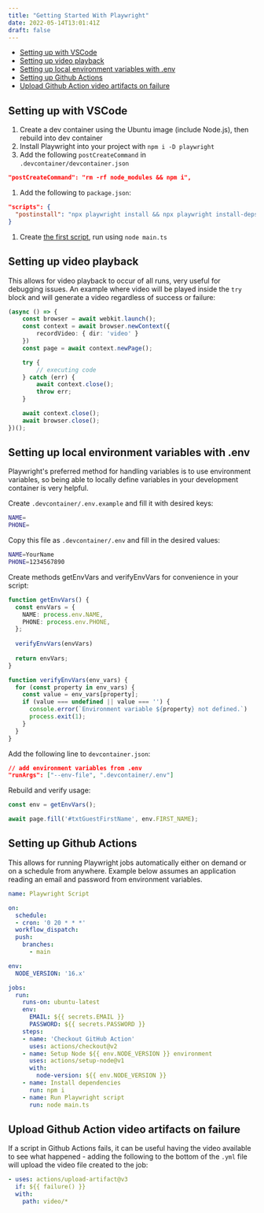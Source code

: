 ```yaml
---
title: "Getting Started With Playwright"
date: 2022-05-14T13:01:41Z
draft: false
---
```


- [Setting up with VSCode](#setting-up-with-vscode)
- [Setting up video playback](#setting-up-video-playback)
- [Setting up local environment variables with .env](#setting-up-local-environment-variables-with-env)
- [Setting up Github Actions](#setting-up-github-actions)
- [Upload Github Action video artifacts on failure](#upload-github-action-video-artifacts-on-failure)

## Setting up with VSCode

1. Create a dev container using the Ubuntu image (include Node.js), then rebuild into dev container
1. Install Playwright into your project with `npm i -D playwright`
1. Add the following `postCreateCommand` in `.devcontainer/devcontainer.json`

``` json
"postCreateCommand": "rm -rf node_modules && npm i",
```

1. Add the following to `package.json`:

``` json
"scripts": {
  "postinstall": "npx playwright install && npx playwright install-deps"
}
```

1. Create [the first script](https://playwright.dev/docs/library#first-script), run using `node main.ts`

## Setting up video playback

This allows for video playback to occur of all runs, very useful for debugging issues. An example where video will be played inside the `try` block and will generate a video regardless of success or failure:

``` typescript
(async () => {
    const browser = await webkit.launch();
    const context = await browser.newContext({
        recordVideo: { dir: 'video' }
    })
    const page = await context.newPage();

    try {
        // executing code
    } catch (err) {
        await context.close();
        throw err;
    }

    await context.close();
    await browser.close();
})();
```

## Setting up local environment variables with .env

Playwright's preferred method for handling variables is to use environment variables, so being able to locally define variables in your development container is very helpful.

Create `.devcontainer/.env.example` and fill it with desired keys:

``` bash
NAME=
PHONE=
```

Copy this file as `.devcontainer/.env` and fill in the desired values:

``` bash
NAME=YourName
PHONE=1234567890
```

Create methods getEnvVars and verifyEnvVars for convenience in your script:

``` typescript
function getEnvVars() {
  const envVars = {
    NAME: process.env.NAME,
    PHONE: process.env.PHONE,
  };
    
  verifyEnvVars(envVars)
    
  return envVars;
}

function verifyEnvVars(env_vars) {
  for (const property in env_vars) {
    const value = env_vars[property];
    if (value === undefined || value === '') {
      console.error(`Environment variable ${property} not defined.`)
      process.exit(1);
    }
  }
}
```

Add the following line to `devcontainer.json`:

``` json
// add environment variables from .env
"runArgs": ["--env-file", ".devcontainer/.env"]
```

Rebuild and verify usage:

``` typescript
const env = getEnvVars();

await page.fill('#txtGuestFirstName', env.FIRST_NAME);
```

## Setting up Github Actions

This allows for running Playwright jobs automatically either on demand or on a schedule from anywhere. Example below assumes an application reading an email and password from environment variables.

``` yml
name: Playwright Script

on:
  schedule:
  - cron: '0 20 * * *'
  workflow_dispatch:
  push:
    branches:
      - main

env:
  NODE_VERSION: '16.x'

jobs:
  run:
    runs-on: ubuntu-latest
    env:
      EMAIL: ${{ secrets.EMAIL }}
      PASSWORD: ${{ secrets.PASSWORD }}
    steps:
    - name: 'Checkout GitHub Action'
      uses: actions/checkout@v2
    - name: Setup Node ${{ env.NODE_VERSION }} environment
      uses: actions/setup-node@v1
      with:
        node-version: ${{ env.NODE_VERSION }}
    - name: Install dependencies
      run: npm i
    - name: Run Playwright script
      run: node main.ts
```

## Upload Github Action video artifacts on failure

If a script in Github Actions fails, it can be useful having the video available to see what happened - adding the following to the bottom of the `.yml` file will upload the video file created to the job:

``` yml
- uses: actions/upload-artifact@v3
  if: ${{ failure() }}
  with:
    path: video/*
```
